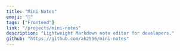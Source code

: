 ```yaml
---
title: "Mini Notes"
emoji: "📝"
tags: ["Frontend"]
link: "/projects/mini-notes"
description: "Lightweight Markdown note editor for developers."
github: "https://github.com/ak2556/mini-notes"
---
```

